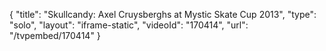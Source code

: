 {
    "title": "Skullcandy: Axel Cruysberghs at Mystic Skate Cup 2013",
    "type": "solo",
    "layout": "iframe-static",
    "videoId": "170414",
    "url": "\/tvpembed\/170414"
}